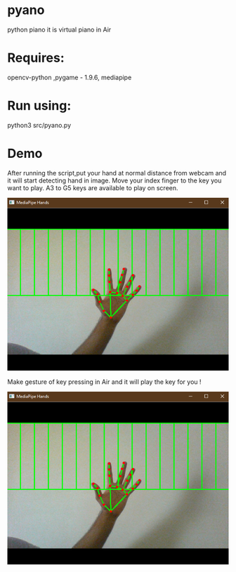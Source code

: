 # pyano
python piano
it is virtual piano in Air 

# Requires:
opencv-python ,pygame - 1.9.6, mediapipe 

# Run using:
python3 src/pyano.py 

# Demo 
After running the script,put your hand at normal distance from webcam and it will start detecting hand in image.
Move your index finger to the key you want to play.
A3 to G5 keys are available to play on screen.

![not pressed state](https://github.com/jaykhatri0875/pyano/blob/master/sample/not_pressed.png?raw=true)

Make gesture of key pressing in Air and it will play the key for you !

![not pressed state](https://github.com/jaykhatri0875/pyano/blob/master/sample/not_pressed.png?raw=true)
